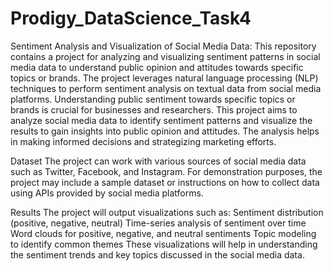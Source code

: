 # Prodigy_DataScience_Task4
Sentiment Analysis and Visualization of Social Media Data:
This repository contains a project for analyzing and visualizing sentiment patterns in social media data to understand public opinion and attitudes towards specific topics or brands. The project leverages natural language processing (NLP) techniques to perform sentiment analysis on textual data from social media platforms.
Understanding public sentiment towards specific topics or brands is crucial for businesses and researchers. This project aims to analyze social media data to identify sentiment patterns and visualize the results to gain insights into public opinion and attitudes. The analysis helps in making informed decisions and strategizing marketing efforts.

Dataset
The project can work with various sources of social media data such as Twitter, Facebook, and Instagram. For demonstration purposes, the project may include a sample dataset or instructions on how to collect data using APIs provided by social media platforms.

Results
The project will output visualizations such as:
Sentiment distribution (positive, negative, neutral)
Time-series analysis of sentiment over time
Word clouds for positive, negative, and neutral sentiments
Topic modeling to identify common themes
These visualizations will help in understanding the sentiment trends and key topics discussed in the social media data.
